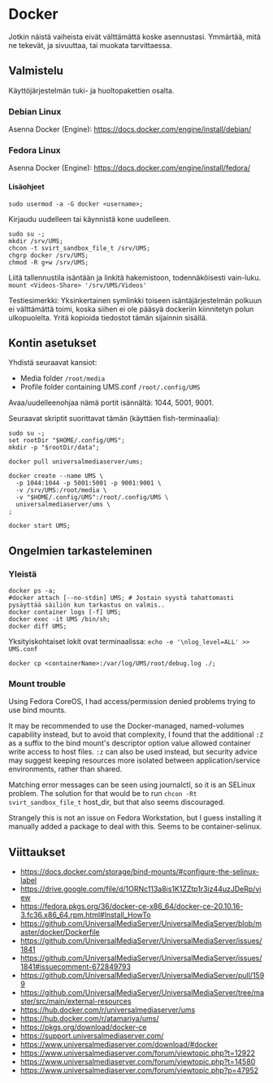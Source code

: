 # Docker

Jotkin näistä vaiheista eivät välttämättä koske asennustasi.  Ymmärtää, mitä ne tekevät, ja sivuuttaa, tai muokata tarvittaessa.

## Valmistelu

Käyttöjärjestelmän tuki- ja huoltopakettien osalta.

### Debian Linux

Asenna Docker (Engine): https://docs.docker.com/engine/install/debian/

### Fedora Linux

Asenna Docker (Engine): https://docs.docker.com/engine/install/fedora/

#### Lisäohjeet

```
sudo usermod -a -G docker <username>;
```

Kirjaudu uudelleen tai käynnistä kone uudelleen.

```
sudo su -;
mkdir /srv/UMS;
chcon -t svirt_sandbox_file_t /srv/UMS;
chgrp docker /srv/UMS;
chmod -R g+w /srv/UMS;
```

Liitä tallennustila isäntään ja linkitä hakemistoon, todennäköisesti vain-luku. `mount <Videos-Share> '/srv/UMS/Videos'`

Testiesimerkki: Yksinkertainen symlinkki toiseen isäntäjärjestelmän polkuun ei välttämättä toimi, koska siihen ei ole pääsyä dockeriin kiinnitetyn polun ulkopuolelta.  Yritä kopioida tiedostot tämän sijainnin sisällä.

## Kontin asetukset

Yhdistä seuraavat kansiot:
- Media folder `/root/media`
- Profile folder containing UMS.conf `/root/.config/UMS`

Avaa/uudelleenohjaa nämä portit isännältä: 1044, 5001, 9001.

Seuraavat skriptit suorittavat tämän (käyttäen fish-terminaalia):
```
sudo su -;
set rootDir "$HOME/.config/UMS";
mkdir -p "$rootDir/data";
​
docker pull universalmediaserver/ums;
​
docker create --name UMS \
  -p 1044:1044 -p 5001:5001 -p 9001:9001 \
  -v /srv/UMS:/root/media \
  -v "$HOME/.config/UMS":/root/.config/UMS \
  universalmediaserver/ums \
;
​
docker start UMS;
```

## Ongelmien tarkasteleminen

### Yleistä

```
docker ps -a;
#docker attach [--no-stdin] UMS; # Jostain syystä tahattomasti pysäyttää säiliön kun tarkastus on valmis..
docker container logs [-f] UMS;
docker exec -it UMS /bin/sh;
docker diff UMS;
```

Yksityiskohtaiset lokit ovat terminaalissa: `echo -e '\nlog_level=ALL' >> UMS.conf`

```
docker cp <containerName>:/var/log/UMS/root/debug.log ./;
```

### Mount trouble

Using Fedora CoreOS, I had access/permission denied problems trying to use bind mounts.

It may be recommended to use the Docker-managed, named-volumes capability instead, but to avoid that complexity, I found that the additional `:Z` as a suffix to the bind mount's descriptor option value allowed container write access to host files. `:z` can also be used instead, but security advice may suggest keeping resources more isolated between application/service environments, rather than shared.

Matching error messages can be seen using journalctl, so it is an SELinux problem. The solution for that would be to run `chcon -Rt svirt_sandbox_file_t` host_dir, but that also seems discouraged.

Strangely this is not an issue on Fedora Workstation, but I guess installing it manually added a package to deal with this. Seems to be container-selinux.

## Viittaukset

- https://docs.docker.com/storage/bind-mounts/#configure-the-selinux-label
- https://drive.google.com/file/d/1ORNc113a8is1K1ZZtp1r3iz44uzJDeRp/view
- https://fedora.pkgs.org/36/docker-ce-x86_64/docker-ce-20.10.16-3.fc36.x86_64.rpm.html#Install_HowTo
- https://github.com/UniversalMediaServer/UniversalMediaServer/blob/master/docker/Dockerfile
- https://github.com/UniversalMediaServer/UniversalMediaServer/issues/1841
- https://github.com/UniversalMediaServer/UniversalMediaServer/issues/1841#issuecomment-672849793
- https://github.com/UniversalMediaServer/UniversalMediaServer/pull/1599
- https://github.com/UniversalMediaServer/UniversalMediaServer/tree/master/src/main/external-resources
- https://hub.docker.com/r/universalmediaserver/ums
- https://hub.docker.com/r/atamariya/ums/
- https://pkgs.org/download/docker-ce
- https://support.universalmediaserver.com/
- https://www.universalmediaserver.com/download/#docker
- https://www.universalmediaserver.com/forum/viewtopic.php?t=12922
- https://www.universalmediaserver.com/forum/viewtopic.php?t=14580
- https://www.universalmediaserver.com/forum/viewtopic.php?p=47952
